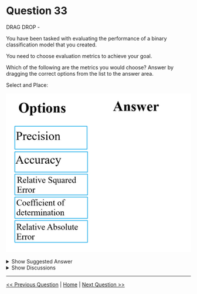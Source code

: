 # Question 33

DRAG DROP -

You have been tasked with evaluating the performance of a binary classification model that you created.

You need to choose evaluation metrics to achieve your goal.

Which of the following are the metrics you would choose? Answer by dragging the correct options from the list to the answer area.

Select and Place:

![Question Image](../images/q33_q_0004000001.jpg)

<details>
  <summary>Show Suggested Answer</summary>

<img src="../images/q33_ans_0_0004100001.jpg" alt="Answer Image"><br>

<p>The evaluation metrics available for binary classification models are: Accuracy, Precision, Recall, F1 Score, and AUC.</p>
<p>Note: A very natural question is: &#x27;Out of the individuals whom the model, how many were classified correctly (TP)?&#x27;</p>
<p>This question can be answered by looking at the Precision of the model, which is the proportion of positives that are classified correctly.</p>
<p>Reference:</p>
<p>https://docs.microsoft.com/en-us/azure/machine-learning/studio/evaluate-model-performance</p>

</details>

<details>
  <summary>Show Discussions</summary>

<blockquote><p><strong>pancman</strong> <code>(Fri 13 Oct 2023 19:20)</code> - <em>Upvotes: 8</em></p><p>Answer is correct</p></blockquote>
<blockquote><p><strong>endeesa</strong> <code>(Sun 08 Dec 2024 22:38)</code> - <em>Upvotes: 1</em></p><p>Given answer is correct</p></blockquote>
<blockquote><p><strong>Mirjalol</strong> <code>(Thu 01 Aug 2024 17:34)</code> - <em>Upvotes: 2</em></p><p>Precision and accuracy, so yes, answer is correct</p></blockquote>

</details>

---

[<< Previous Question](question_32.md) | [Home](/index.md) | [Next Question >>](question_34.md)
